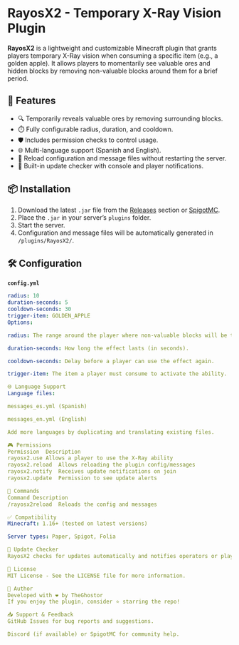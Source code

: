 # RayosX2 - Temporary X-Ray Vision Plugin

**RayosX2** is a lightweight and customizable Minecraft plugin that grants players temporary X-Ray vision when consuming a specific item (e.g., a golden apple). It allows players to momentarily see valuable ores and hidden blocks by removing non-valuable blocks around them for a brief period.

## 🔧 Features

- 🔍 Temporarily reveals valuable ores by removing surrounding blocks.
- ⏱️ Fully configurable radius, duration, and cooldown.
- 🛡️ Includes permission checks to control usage.
- 🌐 Multi-language support (Spanish and English).
- 🧪 Reload configuration and message files without restarting the server.
- 🚨 Built-in update checker with console and player notifications.

## 📦 Installation

1. Download the latest `.jar` file from the [Releases](https://github.com/yourusername/RayosX2/releases) section or [SpigotMC](https://www.spigotmc.org/resources/).
2. Place the `.jar` in your server’s `plugins` folder.
3. Start the server.
4. Configuration and message files will be automatically generated in `/plugins/RayosX2/`.

## 🛠 Configuration

**`config.yml`**
```yaml
radius: 10
duration-seconds: 5
cooldown-seconds: 30
trigger-item: GOLDEN_APPLE
Options:

radius: The range around the player where non-valuable blocks will be temporarily removed.

duration-seconds: How long the effect lasts (in seconds).

cooldown-seconds: Delay before a player can use the effect again.

trigger-item: The item a player must consume to activate the ability.

🌐 Language Support
Language files:

messages_es.yml (Spanish)

messages_en.yml (English)

Add more languages by duplicating and translating existing files.

🎮 Permissions
Permission	Description
rayosx2.use	Allows a player to use the X-Ray ability
rayosx2.reload	Allows reloading the plugin config/messages
rayosx2.notify	Receives update notifications on join
rayosx2.update	Permission to see update alerts

💬 Commands
Command	Description
/rayosx2reload	Reloads the config and messages

✅ Compatibility
Minecraft: 1.16+ (tested on latest versions)

Server types: Paper, Spigot, Folia

🚀 Update Checker
RayosX2 checks for updates automatically and notifies operators or players with permission on login.

📜 License
MIT License - See the LICENSE file for more information.

👤 Author
Developed with ❤️ by TheGhostor
If you enjoy the plugin, consider ⭐ starring the repo!

📥 Support & Feedback
GitHub Issues for bug reports and suggestions.

Discord (if available) or SpigotMC for community help.
